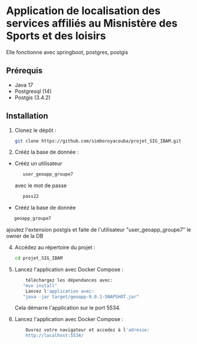 # Application de localisation des services affiliés au Misnistère des Sports et des loisirs
Elle fonctionne avec springboot, postgres, postgis


## Prérequis

- Java 17
- Postgresql (14)
- Postgis (3.4.2)

## Installation

1. Clonez le dépôt :

   ```bash
   git clone https://github.com/simboroyacouba/projet_SIG_IBAM.git
   ```

2. Crééz la base de donnée :
   
 - Crééz un utilisateur
   ```bash
      user_geoapp_groupe7
    ```
   avec le mot de passe
   ```bash
      pass22
   ```
  - Crééz la base de donnée
   ```bash
      geoapp_groupe7 
   ```
   ajoutez l'extension postgis et faite de l'utilisateur "user_geoapp_groupe7" le owner de la DB
  
   
4. Accédez au répertoire du projet :

   ```bash
   cd projet_SIG_IBAM
   ```

5. Lancez l'application avec Docker Compose :

   ```bash
       téléchargez les dépendances avec:
      "mvn install"
       Lancez l'application avec:
      "java -jar target/geoapp-0.0.1-SNAPSHOT.jar"
   ```

   Cela démarre l'application sur le port 5534.

6. Lancez l'application avec Docker Compose :
  
   ```bash
       Ouvrez votre navigateur et accedez à l'adresse:
       http://localhost:5534/
   ```

